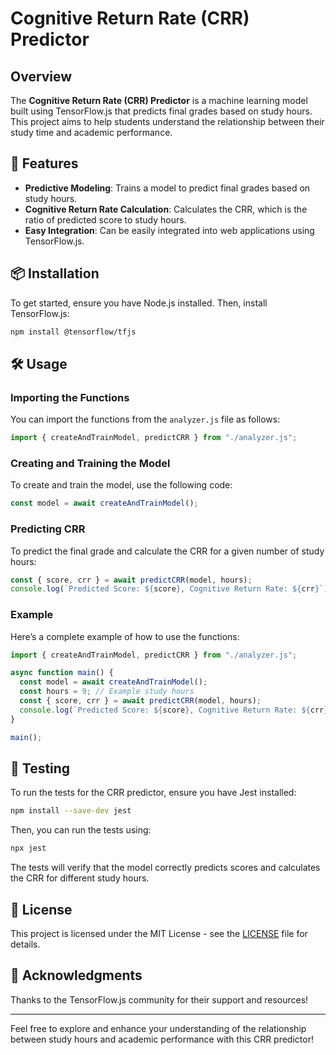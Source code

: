 # Cognitive Return Rate (CRR) Predictor

## Overview

The **Cognitive Return Rate (CRR) Predictor** is a machine learning model built using TensorFlow.js that predicts final grades based on study hours. This project aims to help students understand the relationship between their study time and academic performance.

## 🚀 Features

- **Predictive Modeling**: Trains a model to predict final grades based on study hours.
- **Cognitive Return Rate Calculation**: Calculates the CRR, which is the ratio of predicted score to study hours.
- **Easy Integration**: Can be easily integrated into web applications using TensorFlow.js.

## 📦 Installation

To get started, ensure you have Node.js installed. Then, install TensorFlow.js:

```bash
npm install @tensorflow/tfjs
```

## 🛠️ Usage

### Importing the Functions

You can import the functions from the `analyzer.js` file as follows:

```javascript
import { createAndTrainModel, predictCRR } from "./analyzer.js";
```

### Creating and Training the Model

To create and train the model, use the following code:

```javascript
const model = await createAndTrainModel();
```

### Predicting CRR

To predict the final grade and calculate the CRR for a given number of study hours:

```javascript
const { score, crr } = await predictCRR(model, hours);
console.log(`Predicted Score: ${score}, Cognitive Return Rate: ${crr}`);
```

### Example

Here’s a complete example of how to use the functions:

```javascript
import { createAndTrainModel, predictCRR } from "./analyzer.js";

async function main() {
  const model = await createAndTrainModel();
  const hours = 9; // Example study hours
  const { score, crr } = await predictCRR(model, hours);
  console.log(`Predicted Score: ${score}, Cognitive Return Rate: ${crr}`);
}

main();
```

## 🧪 Testing

To run the tests for the CRR predictor, ensure you have Jest installed:

```bash
npm install --save-dev jest
```

Then, you can run the tests using:

```bash
npx jest
```

The tests will verify that the model correctly predicts scores and calculates the CRR for different study hours.

## 📄 License

This project is licensed under the MIT License - see the [LICENSE](LICENSE) file for details.

## 🌟 Acknowledgments

Thanks to the TensorFlow.js community for their support and resources!

---

Feel free to explore and enhance your understanding of the relationship between study hours and academic performance with this CRR predictor!
